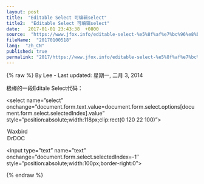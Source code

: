 ```yaml
---
layout: post
title:  "Editable Select 可编辑select"
title2:  "Editable Select 可编辑select"
date:   2017-01-01 23:43:38  +0800
source:  "https://www.jfox.info/editable-select-%e5%8f%af%e7%bc%96%e8%be%91select.html"
fileName:  "20170100518"
lang:  "zh_CN"
published: true
permalink: "2017/https://www.jfox.info/editable-select-%e5%8f%af%e7%bc%96%e8%be%91select.html"
---
```

{% raw %}
By Lee - Last updated: 星期一, 二月 3, 2014

极棒的一段Editale Select代码：

<form name=”form”> 

<select name=”select” onchange=”document.form.text.value=document.form.select.options[document.form.select.selectedIndex].value” style=”position:absolute;width:118px;clip:rect(0 120 22 100)”> 

<option value=”Waxbird”>Waxbird</option> 

<option value=”DrDoc”>DrDOC</option> 

</select> 

<input type=”text” name=”text” onchange=”document.form.select.selectedIndex=-1″ style=”position:absolute;width:100px;border-right:0″> 

</form>
{% endraw %}
